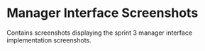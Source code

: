 # Manager Interface Screenshots

Contains screenshots displaying the sprint 3 manager interface implementation screenshots.
